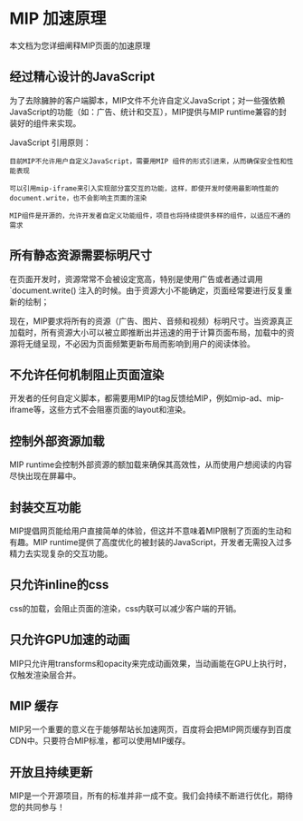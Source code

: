 # MIP 加速原理

本文档为您详细阐释MIP页面的加速原理

## 经过精心设计的JavaScript

为了去除臃肿的客户端脚本，MIP文件不允许自定义JavaScript；对一些强依赖JavaScript的功能（如：广告、统计和交互），MIP提供与MIP runtime兼容的封装好的组件来实现。

JavaScript 引用原则：
	
	目前MIP不允许用户自定义JavaScript，需要用MIP 组件的形式引进来，从而确保安全性和性能表现

	可以引用mip-iframe来引入实现部分富交互的功能，这样，即使开发时使用最影响性能的document.write，也不会影响主页面的渲染

	MIP组件是开源的，允许开发者自定义功能组件，项目也将持续提供多样的组件，以适应不通的需求

## 所有静态资源需要标明尺寸

 在页面开发时，资源常常不会被设定宽高，特别是使用广告或者通过调用 `document.write() 注入的时候。由于资源大小不能确定，页面经常要进行反复重新的绘制；

 现在，MIP要求将所有的资源（广告、图片、音频和视频）标明尺寸。当资源真正加载时，所有资源大小可以被立即推断出并迅速的用于计算页面布局，加载中的资源将无缝呈现，不必因为页面频繁更新布局而影响到用户的阅读体验。

## 不允许任何机制阻止页面渲染

开发者的任何自定义脚本，都需要用MIP的tag反馈给MIP，例如mip-ad、mip-iframe等，这些方式不会阻塞页面的layout和渲染。

## 控制外部资源加载

MIP runtime会控制外部资源的额加载来确保其高效性，从而使用户想阅读的内容尽快出现在屏幕中。

## 封装交互功能

MIP提倡网页能给用户直接简单的体验，但这并不意味着MIP限制了页面的生动和有趣。MIP runtime提供了高度优化的被封装的JavaScript，开发者无需投入过多精力去实现复杂的交互功能。

## 只允许inline的css

css的加载，会阻止页面的渲染，css内联可以减少客户端的开销。

## 只允许GPU加速的动画

MIP只允许用transforms和opacity来完成动画效果，当动画能在GPU上执行时，仅触发渲染层合并。


## MIP 缓存

MIP另一个重要的意义在于能够帮站长加速网页，百度将会把MIP网页缓存到百度CDN中。只要符合MIP标准，都可以使用MIP缓存。

## 开放且持续更新

MIP是一个开源项目，所有的标准并非一成不变。我们会持续不断进行优化，期待您的共同参与！
